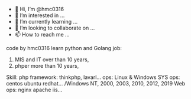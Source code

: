 - 👋 Hi, I’m @hmc0316
- 👀 I’m interested in ...
- 🌱 I’m currently learning ...
- 💞️ I’m looking to collaborate on ...
- 📫 How to reach me ...

<!---
hmc0316/hmc0316 is a ✨ special ✨ repository because its `README.md` (this file) appears on your GitHub profile.
You can click the Preview link to take a look at your changes.
--->


code by hmc0316
learn python and Golang
job: 
1. MIS and IT over than 10 years,
2. phper more than 10 years,

Skill:
php framework: thinkphp, lavarl...
ops: Linux & Windows 
SYS ops: centos ubuntu redhat... /Windows NT, 2000, 2003, 2010, 2012, 2019
Web ops: nginx apache iis...

